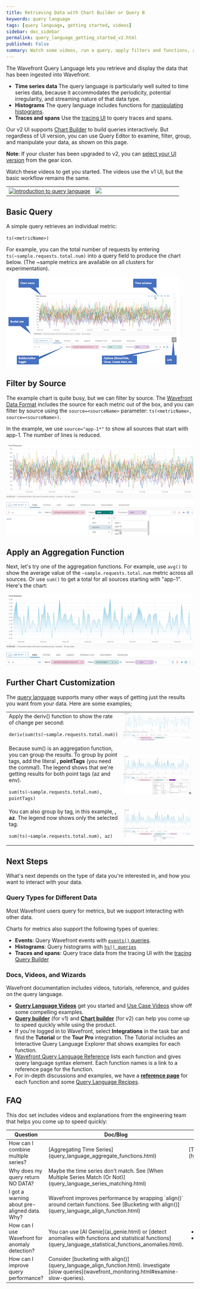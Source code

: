 ```yaml
---
title: Retrieving Data with Chart Builder or Query B
keywords: query language
tags: [query language, getting started, videos]
sidebar: doc_sidebar
permalink: query_language_getting_started_v2.html
published: False
summary: Watch some videos, run a query, apply filters and functions, and more.
---
```

The Wavefront Query Language lets you retrieve and display the data that has been ingested into Wavefront.
* **Time series data** The query language is particularly well suited to time series data, because it accommodates the periodicity, potential irregularity, and streaming nature of that data type.
* **Histograms** The query language includes functions for [manipulating histograms](query_language_reference.html#histogram-functions).
* **Traces and spans** Use the [tracing UI](tracing_ui_overview.html) to query traces and spans.

Our v2 UI supports [Chart Builder](chart_builder.html) to build queries interactively. But regardless of UI version, you can use Query Editor to examine, filter, group, and manipulate your data, as shown on this page.

**Note**: If your cluster has been upgraded to v2, you can [select your UI version](users_account_managing.html#switch-between-ui-versions) from the gear icon.

Watch these videos to get you started. The videos use the v1 UI, but the basic workflow remains the same.

<table style="width: 100%;">
<tbody>
<tr><td width="50%"><a href="https://vmwarelearningzone.vmware.com/oltpublish/site/openlearn.do?dispatch=previewLesson&id=60b992dc-dc7a-11e7-a6ac-0cc47a352510&inner=true&player2=true"><img src="/images/v_ql_intro.png" alt="introduction to query language"/></a></td>
<td width="50%"><a href="https://vmwarelearningzone.vmware.com/oltpublish/site/openlearn.do?dispatch=previewLesson&id=61f9391c-dc7a-11e7-a6ac-0cc47a352510&inner=true&player2=true"><img src="/images/v_ql_basics.png"/></a></td></tr>
</tbody>
</table>

## Basic Query

A simple query retrieves an individual metric:

`ts(<metricName>)`

For example, you can the total number of requests by entering `ts(~sample.requests.total.num)` into a query field to produce the chart below. (The ~sample metrics are available on all clusters for experimentation).

![base query](images/v2_quickstart_simple.png)


## Filter by Source

The example chart is quite busy, but we can filter by source. The [Wavefront Data Format](wavefront_data_format.html) includes the source for each metric out of the box, and you can filter by source using the `source=<sourceName>` parameter: `ts(<metricName>, source=<sourceName>)`.

In the example, we use `source="app-1*"` to show all sources that start with app-1. The number of lines is reduced.

![filtered query](images/v2_quickstart_filtered.png)

## Apply an Aggregation Function

Next, let's try one of the aggregation functions. For example, use `avg()` to show the average value of the `~sample.requests.total.num` metric across all sources. Or use `sum()` to get a total for all sources starting with "app-1". Here's the chart:

![summed query](images/v2_quickstart_sum.png)

## Further Chart Customization

The [query language](query_language_reference.html) supports many other ways of getting just the results you want from your data. Here are some examples;

<table style="width: 100%;">
<tbody>
<tr>
<td width="40%">
Apply the deriv() function to show the rate of change per second:
<p><code>deriv(sum(ts(~sample.requests.total.num))</code></p> </td>
<td width="60%"><img src="/images/v2_quickstart_deriv.png" alt="create dashboard"></td>
</tr>
<tr>
<td width="40%">
Because sum() is an aggregation function, you can group the results. To group by point tags, add the literal <strong>, pointTags</strong> (you need the comma!). The legend shows that we're getting results for both point tags (az and env).

<p><code>sum(ts(~sample.requests.total.num), pointTags)</code></p> </td>
<td width="60%"><img src="/images/v2_quickstart_pointTags.png" alt="group by point tags"></td>
</tr>
<tr>
<td width="40%">
You can also group by tag, in this example, <strong>, az</strong>. The legend now shows only the selected tag.
<p><code>sum(ts(~sample.requests.total.num), az)</code></p> </td>
<td width="60%"><img src="/images/v2_quickstart_tag.png" alt="group by tag"></td>
</tr>
</tbody>
</table>


## Next Steps

What's next depends on the type of data you're interested in, and how you want to interact with your data.

### Query Types for Different Data

Most Wavefront users query for metrics, but we support interacting with other data.

Charts for metrics also support the following types of queries:
* **Events**: Query Wavefront events with [`events()` queries](query_language_reference.html#event-functions).
* **Histograms**: Query histograms with [`hs() queries`](visualize_histograms#querying-histogram-metrics)
* **Traces and spans**: Query trace data from the tracing UI with the [tracing Query Builder](trace_data_query.html)

### Docs, Videos, and Wizards

Wavefront documentation includes videos, tutorials, reference, and guides on the query language.

- **[Query Language Videos](videos_query_language.html)** get you started and [Use Case Videos](wavefront_use_cases.html) show off some compelling examples.
- **[Query builder](query_language_query_builder.html)** (for v1) and **[Chart builder](chart_builder.html)** (for v2) can help you come up to speed quickly while using the product.
- If you're logged in to Wavefront, select **Integrations** in the task bar and find the **Tutorial** or the **Tour Pro** integration. The Tutorial includes an Interactive Query Language Explorer that shows examples for each function.
- [Wavefront Query Language Reference](query_language_reference.html) lists each function and gives query language syntax element. Each function names is a link to a reference page for the function.
- For in-depth discussions and examples, we have a **[reference page](label_query%20language.html)** for each function and some [Query Language Recipes](query_language_recipes.html).

## FAQ

This doc set includes videos and explanations from the engineering team that helps you come up to speed quickly:

<table style="width: 100%;">
<tbody>
<thead>
<tr><th width="40%">Question</th><th width="30%">Doc/Blog</th><th width="30%">Video</th></tr>
</thead>
<tr>
<td>How can I combine multiple series?</td>
<td markdown="span">[Aggregating Time Series](query_language_aggregate_functions.html) </td>
<td markdown="span">[Time Series and Interpolation](https://youtu.be/9LnDszVrJs4) </td></tr>
<tr>
<td>Why does my query return NO DATA?</td>
<td markdown="span">Maybe the time series don't match. See [When Multiple Series Match (Or Not)](query_language_series_matching.html) </td>
<td> </td></tr>
<tr>
<td>I got a warning about pre-aligned data. Why? </td>
<td markdown="span">Wavefront improves performance by wrapping `align()` around certain functions. See [Bucketing with align()](query_language_align_function.html) </td>
<td> </td></tr>
<tr>
<td>How can I use Wavefront for anomaly detection?</td>
<td markdown="span">You can use [AI Genie](ai_genie.html) or [detect anomalies with functions and statistical functions](query_language_statistical_functions_anomalies.html). </td>
<td><ul><li><a href="https://youtu.be/XiSkNETTfCI">AI Genie Anomaly Detection</a></li>
<li><a href="https://youtu.be/I-Z9d94Zi7Y">Anomaly Detection with Functions</a></li></ul> </td></tr>
<tr>
<td>How can I improve query performance?</td>
<td markdown="span">Consider [bucketing with align()](query_language_align_function.html).
Investigate [slow queries](wavefront_monitoring.html#examine-slow-queries).</td> <td> </td></tr>

</tbody>
</table>

<!---
<tr>
<td>How do time windows work?</td>
<td markdown=span>Wavefront supports [moving time window functions](). </a>.
Investigate <a href="https://docs.wavefront.com/dashboards_slow_queries.html">slow queries</a>.</td><td> </td></tr>
<tr>
<td>How do I calculate the moving averate over a set of time (e.g. 24 hours)?</td>
<td markdown=span>Use a moving time window function. See [Calculating Continuous Aggregation with Moving Window Functions](query_language_windows_trends.html#calculating-continuous-aggregation-with-moving-window-functions).</td><td> </td></tr>
<tr>
<td>How do I calculate over a specified of time (e.g. daily average)?</td>
<td markdown=span>Use a tumbling time window. See [Tumbling Windows Examples](query_language_windows_trends.html#tumbling-window-examples).</td><td> </td></tr>
--->
